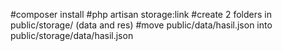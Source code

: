 #composer install
#php artisan storage:link
#create 2 folders in public/storage/ (data and res)
#move public/data/hasil.json into public/storage/data/hasil.json